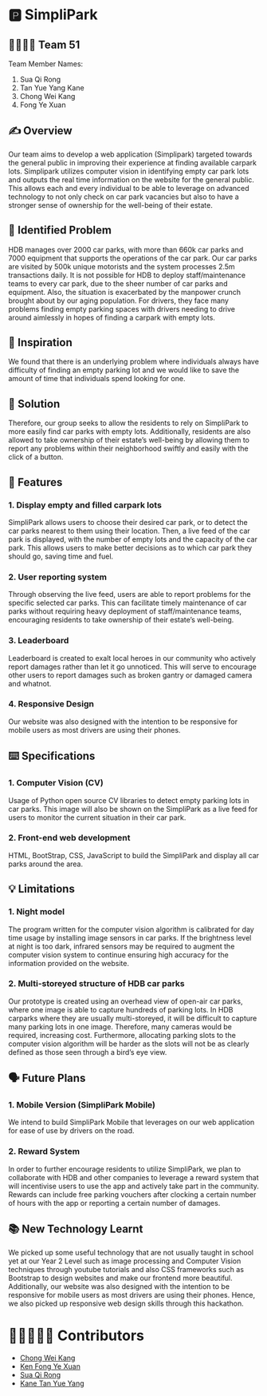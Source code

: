 # :parking: SimpliPark 

## :family_man_woman_boy_boy: Team 51 
Team Member Names:
1. Sua Qi Rong
2. Tan Yue Yang Kane
3. Chong Wei Kang
4. Fong Ye Xuan

## :writing_hand: Overview
Our team aims to develop a web application (Simplipark) targeted towards the general public in improving their experience at finding available carpark lots. Simplipark utilizes computer vision in identifying empty car park lots and outputs the real time information on the website for the general public. This allows each and every individual to be able to leverage on advanced technology to not only check on car park vacancies but also to have a stronger sense of ownership for the well-being of their estate.

## 🔎 Identified Problem
HDB manages over 2000 car parks, with more than 660k car parks and 7000 equipment that supports the operations of the car park. Our car parks are visited by 500k unique motorists and the system processes 2.5m transactions daily. It is not possible for HDB to deploy staff/maintenance teams to every car park, due to the sheer number of car parks and equipment. Also, the situation is exacerbated by the manpower crunch brought about by our aging population. 
For drivers, they face many problems finding empty parking spaces with drivers needing to drive around aimlessly in hopes of finding a carpark with empty lots.

## 🚀 Inspiration
We found that there is an underlying problem where individuals always have difficulty of finding an empty parking lot and we would like to save the amount of time that individuals spend looking for one.

## 🚶 Solution
Therefore, our group seeks to allow the residents to rely on SimpliPark to more easily find car parks with empty lots. Additionally, residents are also allowed to take ownership of their estate’s well-being by allowing them to report any problems within their neighborhood swiftly and easily with the click of a button.


## 🚀 Features
### 1. Display empty and filled carpark lots
SimpliPark allows users to choose their desired car park, or to detect the car parks nearest to them using their location. Then, a live feed of the car park is displayed, with the number of empty lots and the capacity of the car park. This allows users to make better decisions as to which car park they should go, saving time and fuel.
### 2. User reporting system
Through observing the live feed, users are able to report problems for the specific selected car parks. This can facilitate timely maintenance of car parks without requiring heavy deployment of staff/maintenance teams, encouraging residents to take ownership of their estate’s well-being.
### 3. Leaderboard
Leaderboard is created to exalt local heroes in our community who actively report damages rather than let it go unnoticed. This will serve to encourage other users to report damages such as broken gantry or damaged camera and whatnot.
### 4. Responsive Design
Our website was also designed with the intention to be responsive for mobile users as most drivers are using their phones.

## :keyboard: Specifications
### 1. Computer Vision (CV)
Usage of Python open source CV libraries to detect empty parking lots in car parks. This image will also be shown on the SimpliPark as a live feed for users to monitor the current situation in their car park.

### 2. Front-end web development
HTML, BootStrap, CSS, JavaScript to build the SimpliPark and display all car parks around the area.

## 💡 Limitations
### 1. Night model
The program written for the computer vision algorithm is calibrated for day time usage by installing image sensors in car parks. If the brightness level at night is too dark, infrared sensors may be required to augment the computer vision system to continue ensuring high accuracy for the information provided on the website.
### 2. Multi-storeyed structure of HDB car parks
Our prototype is created using an overhead view of open-air car parks, where one image is able to capture hundreds of parking lots. In HDB carparks where they are usually multi-storeyed, it will be difficult to capture many parking lots in one image. Therefore, many cameras would be required, increasing cost. Furthermore, allocating parking slots to the computer vision algorithm will be harder as the slots will not be as clearly defined as those seen through a bird’s eye view.

## 🗣️ Future Plans
### 1. Mobile Version (SimpliPark Mobile)
We intend to build SimpliPark Mobile that leverages on our web application for ease of use by drivers on the road. 
### 2. Reward System
In order to further encourage residents to utilize SimpliPark, we plan to collaborate with HDB and other companies to leverage a reward system that will incentivise users to use the app and actively take part in the community. Rewards can include free parking vouchers after clocking a certain number of hours with the app or reporting a certain number of damages.

## 📚 New Technology Learnt
We picked up some useful technology that are not usually taught in school yet at our Year 2 Level such as image processing and Computer Vision techniques through youtube tutorials and also CSS frameworks such as Bootstrap to design websites and make our frontend more beautiful. Additionally, our website was also designed with the intention to be responsive for mobile users as most drivers are using their phones. Hence, we also picked up responsive web design skills through this hackathon.

# 🧑🏽‍🤝‍🧑🏽 Contributors
* [Chong Wei Kang](https://github.com/weikangg)
* [Ken Fong Ye Xuan](https://github.com/kenfyxx)
* [Sua Qi Rong](https://github.com/Soqoro)
* [Kane Tan Yue Yang](https://github.com/kanetan4)
